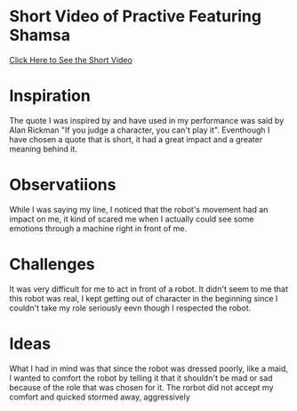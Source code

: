 # Short Video of Practive Featuring Shamsa
[Click Here to See the Short Video](https://youtube.com/shorts/_rTDHCb5JAc?feature=share)

# Inspiration
The quote I was inspired by and have used in my performance was said by Alan Rickman "If you judge a character, you can't play it". Eventhough I have chosen a quote that is short, it had a great impact and a greater meaning behind it. 

# Observatiions
While I was saying my line, I noticed that the robot's movement had an impact on me, it kind of scared me when I actually could see some emotions through a machine right in front of me.

# Challenges
It was very difficult for me to act in front of a robot. It didn't seem to me that this robot was real, I kept getting out of character in the beginning since I couldn't take my role seriously eevn though I respected the robot.

# Ideas
What I had in mind was that since the robot was dressed poorly, like a maid, I wanted to comfort the robot by telling it that it shouldn't be mad or sad because of the role that was chosen for it. The rorbot did not accept my comfort and quicked stormed away, aggressively 


